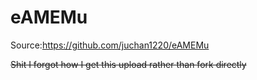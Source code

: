 # eAMEMu
Source:https://github.com/juchan1220/eAMEMu


~~Shit I forgot how I get this upload rather than fork directly~~
